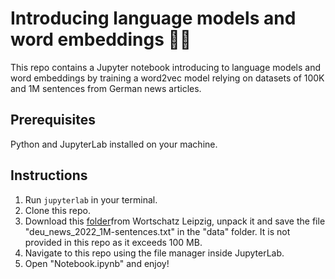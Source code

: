 # Introducing language models and word embeddings 🧑‍💻

This repo contains a Jupyter notebook introducing to language models and word embeddings by training a word2vec model relying on datasets of 100K and 1M sentences from German news articles. 

## Prerequisites

Python and JupyterLab installed on your machine.

## Instructions

1. Run `jupyterlab` in your terminal.
2. Clone this repo. 
3. Download this [folder](https://downloads.wortschatz-leipzig.de/corpora/deu_news_2022_1M.tar.gz)from Wortschatz Leipzig, unpack it and save the file "deu_news_2022_1M-sentences.txt" in the "data" folder. It is not provided in this repo as it exceeds 100 MB.
3. Navigate to this repo using the file manager inside JupyterLab.
4. Open "Notebook.ipynb" and enjoy!
